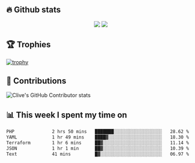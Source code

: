 ## &#128293; Github stats

<!-- GitHub Readme Streak Stats - https://github.com/DenverCoder1/github-readme-streak-stats -->
<p align="center">

<picture>
  <source 
    srcset="https://github-readme-stats.vercel.app/api?username=clivewalkden&count_private=true&show_icons=true&theme=darcula"
    media="(prefers-color-scheme: dark)"
  />
  <source
    srcset="https://github-readme-stats.vercel.app/api?username=clivewalkden&count_private=true&show_icons=true&theme=calm"
    media="(prefers-color-scheme: light), (prefers-color-scheme: no-preference)"
  />
  <img src="https://github-readme-stats.vercel.app/api?username=clivewalkden&count_private=true&show_icons=true&theme=darcula" />
</picture>

<a href="https://git.io/streak-stats" target="_blank">
  <img src="http://github-readme-streak-stats.herokuapp.com?user=clivewalkden&theme=darcula&date_format=j%20M%5B%20Y%5D" />
</a>

</p>

## &#127942; Trophies
[![trophy](https://github-profile-trophy.vercel.app/?username=clivewalkden&theme=onedark)](https://github.com/clivewalkden/github-profile-trophy)

## &#129309; Contributions
![Clive's GitHub Contributor stats](https://github-contributor-stats.vercel.app/api?username=clivewalkden)

## &#128202; This week I spent my time on
<!--START_SECTION:waka-->

```txt
PHP              2 hrs 50 mins   ███████░░░░░░░░░░░░░░░░░░   28.62 %
YAML             1 hr 49 mins    ████▓░░░░░░░░░░░░░░░░░░░░   18.30 %
Terraform        1 hr 6 mins     ██▓░░░░░░░░░░░░░░░░░░░░░░   11.14 %
JSON             1 hr 1 min      ██▓░░░░░░░░░░░░░░░░░░░░░░   10.39 %
Text             41 mins         █▓░░░░░░░░░░░░░░░░░░░░░░░   06.97 %
```

<!--END_SECTION:waka-->
